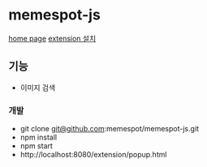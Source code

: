 # memespot-js
[home page](http://memespot.github.io/)
[extension 설치](https://chrome.google.com/webstore/detail/memespot/cdmpbnjigpdbbmdbhagpdolgfodijblb)

## 기능
- 이미지 검색

### 개발
- git clone git@github.com:memespot/memespot-js.git
- npm install
- npm start
- http://localhost:8080/extension/popup.html

